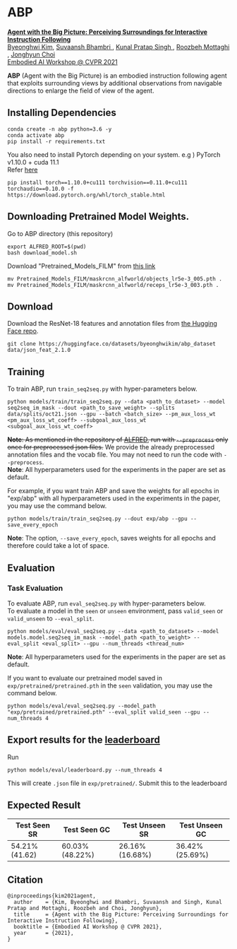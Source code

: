 # ABP
<a href="https://bhkim94.github.io/projects/ABP/"> <b> Agent with the Big Picture: Perceiving Surroundings for Interactive Instruction Following </b> </a>
<br>
<a href="https://bhkim94.github.io/">Byeonghwi Kim</a>,
<a href="https://www.linkedin.com/in/suvaansh-bhambri-1784bab7/"> Suvaansh Bhambri </a>,
<a href="https://kunalmessi10.github.io/"> Kunal Pratap Singh </a>,
<a href="http://roozbehm.info/"> Roozbeh Mottaghi </a>,
<a href="http://ppolon.github.io/"> Jonghyun Choi </a>
<br>
<a href="https://embodied-ai.org/cvpr2021/"> Embodied AI Workshop @ CVPR 2021 </a>

**ABP** (Agent with the Big Picture) is an embodied instruction following agent that exploits surrounding views by additional observations from navigable directions to enlarge the field of view of the agent.

## Installing Dependencies
```
conda create -n abp python=3.6 -y
conda activate abp
pip install -r requirements.txt
```
You also need to install Pytorch depending on your system. e.g ) PyTorch v1.10.0 + cuda 11.1 <br>
Refer [here](https://pytorch.kr/get-started/previous-versions/)
```
pip install torch==1.10.0+cu111 torchvision==0.11.0+cu111 torchaudio==0.10.0 -f https://download.pytorch.org/whl/torch_stable.html
```

## Downloading Pretrained Model Weights.
Go to ABP directory (this repository)
```
export ALFRED_ROOT=$(pwd)
bash download_model.sh
```
Download "Pretrained_Models_FILM" from [this link](https://drive.google.com/file/d/1mkypSblrc0U3k3kGcuPzVOaY1Rt9Lqpa/view?usp=sharing)
```
mv Pretrained_Models_FILM/maskrcnn_alfworld/objects_lr5e-3_005.pth .
mv Pretrained_Models_FILM/maskrcnn_alfworld/receps_lr5e-3_003.pth .
```

## Download
Download the ResNet-18 features and annotation files from <a href="https://huggingface.co/datasets/byeonghwikim/abp_dataset">the Hugging Face repo</a>.
```
git clone https://huggingface.co/datasets/byeonghwikim/abp_dataset data/json_feat_2.1.0
```

## Training
To train ABP, run `train_seq2seq.py` with hyper-parameters below. <br>
```
python models/train/train_seq2seq.py --data <path_to_dataset> --model seq2seq_im_mask --dout <path_to_save_weight> --splits data/splits/oct21.json --gpu --batch <batch_size> --pm_aux_loss_wt <pm_aux_loss_wt_coeff> --subgoal_aux_loss_wt <subgoal_aux_loss_wt_coeff>
```
~~**Note**: As mentioned in the repository of <a href="https://github.com/askforalfred/alfred/tree/master/models">ALFRED</a>, run with `--preprocess` only once for preprocessed json files.~~ We provide the already preprocessed annotation files and the vocab file. You may not need to run the code with ```--preprocess```. <br>
**Note**: All hyperparameters used for the experiments in the paper are set as default.

For example, if you want train ABP and save the weights for all epochs in "exp/abp" with all hyperparameters used in the experiments in the paper, you may use the command below. <br>
```
python models/train/train_seq2seq.py --dout exp/abp --gpu --save_every_epoch
```
**Note**: The option, `--save_every_epoch`, saves weights for all epochs and therefore could take a lot of space.


## Evaluation
### Task Evaluation
To evaluate ABP, run `eval_seq2seq.py` with hyper-parameters below. <br>
To evaluate a model in the `seen` or `unseen` environment, pass `valid_seen` or `valid_unseen` to `--eval_split`.
```
python models/eval/eval_seq2seq.py --data <path_to_dataset> --model models.model.seq2seq_im_mask --model_path <path_to_weight> --eval_split <eval_split> --gpu --num_threads <thread_num>
```
**Note**: All hyperparameters used for the experiments in the paper are set as default.

If you want to evaluate our pretrained model saved in `exp/pretrained/pretrained.pth` in the `seen` validation, you may use the command below.
```
python models/eval/eval_seq2seq.py --model_path "exp/pretrained/pretrained.pth" --eval_split valid_seen --gpu --num_threads 4
```

## Export results for the [leaderboard](https://leaderboard.allenai.org/alfred/submissions/public)
Run
```
python models/eval/leaderboard.py --num_threads 4
```
This will create `.json` file in `exp/pretrained/`. Submit this to the leaderboard

## Expected Result
| Test Seen SR   | Test Seen GC    | Test Unseen SR  | Test Unseen GC  |
| -------------- | --------------- | --------------- | --------------- |
| 54.21% (41.62) | 60.03% (48.22%) | 26.16% (16.68%) | 36.42% (25.69%) |

## Citation
```
@inproceedings{kim2021agent,
  author    = {Kim, Byeonghwi and Bhambri, Suvaansh and Singh, Kunal Pratap and Mottaghi, Roozbeh and Choi, Jonghyun},
  title     = {Agent with the Big Picture: Perceiving Surroundings for Interactive Instruction Following},
  booktitle = {Embodied AI Workshop @ CVPR 2021},
  year      = {2021},
}
```
